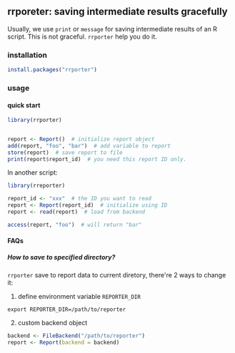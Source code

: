 ## rrporeter: saving intermediate results gracefully

Usually, we use `print` or `message` for saving
intermediate results of an R script. This is not graceful.
`rrporter` help you do it.

### installation

```R
install.packages("rrporter")
```

### usage


#### quick start

```R
library(rrporter)


report <- Report()  # initialize report object
add(report, "foo", "bar")  # add variable to report
store(report)  # save report to file
print(report$report_id)  # you need this report ID only.
```

In another script:

```R
library(rreporter)

report_id <- "xxx"  # the ID you want to read
report <- Report(report_id)  # initialize using ID
report <- read(report)  # load from backend

access(report, "foo")  # will return "bar"
```

#### FAQs

##### How to save to specified directory?

`rrporter` save to report data to current diretory, there're 2 ways to change it:

1. define environment variable `REPORTER_DIR`

```
export REPORTER_DIR=/path/to/reporter
```

2. custom backend object

```R
backend <- FileBackend("/path/to/reporter")
report <- Report(backend = backend)
```
